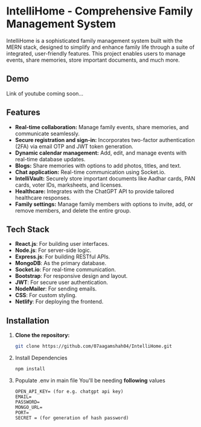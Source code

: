 # IntelliHome - Comprehensive Family Management System

IntelliHome is a sophisticated family management system built with the MERN stack, designed to simplify and enhance family life through a suite of integrated, user-friendly features. This project enables users to manage events, share memories, store important documents, and much more.

## Demo

Link of youtube coming soon...

## Features

- **Real-time collaboration:** Manage family events, share memories, and communicate seamlessly.
- **Secure registration and sign-in:** Incorporates two-factor authentication (2FA) via email OTP and JWT token generation.
- **Dynamic calendar management:** Add, edit, and manage events with real-time database updates.
- **Blogs:** Share memories with options to add photos, titles, and text.
- **Chat application:** Real-time communication using Socket.io.
- **IntelliVault:** Securely store important documents like Aadhar cards, PAN cards, voter IDs, marksheets, and licenses.
- **Healthcare:** Integrates with the ChatGPT API to provide tailored healthcare responses.
- **Family settings:** Manage family members with options to invite, add, or remove members, and delete the entire group.

## Tech Stack

- **React.js**: For building user interfaces.
- **Node.js**: For server-side logic.
- **Express.js**: For building RESTful APIs.
- **MongoDB**: As the primary database.
- **Socket.io**: For real-time communication.
- **Bootstrap**: For responsive design and layout.
- **JWT**: For secure user authentication.
- **NodeMailer**: For sending emails.
- **CSS**: For custom styling.
- **Netlify**: For deploying the frontend.

## Installation

1. **Clone the repository:**

   ```bash
   git clone https://github.com/07aagamshah04/IntelliHome.git
   ```
2. Install Dependencies
   ```bash
   npm install
   ```
3. Populate .env in main file
   You'll be needing **following** values

   ```
   OPEN_API_KEY= (for e.g. chatgpt api key)
   EMAIL=
   PASSWORD=
   MONGO_URL=
   PORT=
   SECRET = (for generation of hash password)
   ```
